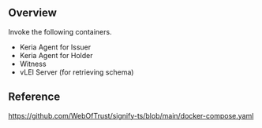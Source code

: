 ## Overview

Invoke the following containers.

- Keria Agent for Issuer
- Keria Agent for Holder
- Witness
- vLEI Server (for retrieving schema)

## Reference

https://github.com/WebOfTrust/signify-ts/blob/main/docker-compose.yaml
